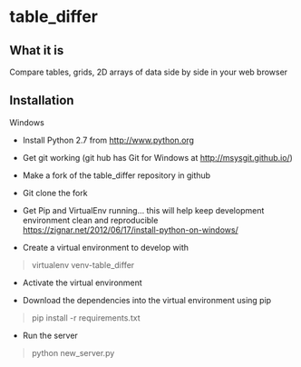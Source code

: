 table_differ
============

What it is
----------
Compare tables, grids, 2D arrays of data side by side in your web browser

Installation
------------
Windows

* Install Python 2.7 from http://www.python.org

* Get git working (git hub has Git for Windows at http://msysgit.github.io/)

* Make a fork of the table_differ repository in github

* Git clone the fork

* Get Pip and VirtualEnv running... this will help keep development environment clean and reproducible
https://zignar.net/2012/06/17/install-python-on-windows/

* Create a virtual environment to develop with
> virtualenv venv-table_differ

* Activate the virtual environment

* Download the dependencies into the virtual environment using pip
> pip install -r requirements.txt

* Run the server
> python new_server.py
